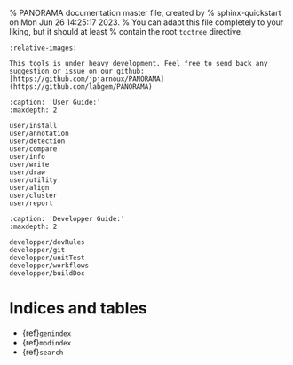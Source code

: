 % PANORAMA documentation master file, created by
% sphinx-quickstart on Mon Jun 26 14:25:17 2023.
% You can adapt this file completely to your liking, but it should at least
% contain the root `toctree` directive.

```{include} ../../README.md
:relative-images:
```
```{warning}
This tools is under heavy development. Feel free to send back any suggestion or issue on our github: 
[https://github.com/jpjarnoux/PANORAMA](https://github.com/labgem/PANORAMA)
```

```{toctree}
:caption: 'User Guide:'
:maxdepth: 2

user/install
user/annotation
user/detection
user/compare
user/info
user/write
user/draw
user/utility
user/align
user/cluster
user/report
```

```{toctree}
:caption: 'Developper Guide:'
:maxdepth: 2

developper/devRules
developper/git
developper/unitTest
developper/workflows
developper/buildDoc

```
# Indices and tables

[//]: # (- {ref}`panorama package`)
- {ref}`genindex`
- {ref}`modindex`
- {ref}`search`

